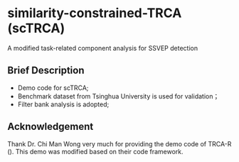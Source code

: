 # similarity-constrained-TRCA (scTRCA)
A modified task-related component analysis for SSVEP detection
## Brief Description
- Demo code for scTRCA;
- Benchmark dataset from Tsinghua University is used for validation；
- Filter bank analysis is adopted;

## Acknowledgement
Thank Dr. Chi Man Wong very much for providing the demo code of TRCA-R (). This demo was modified based on their code framework.
